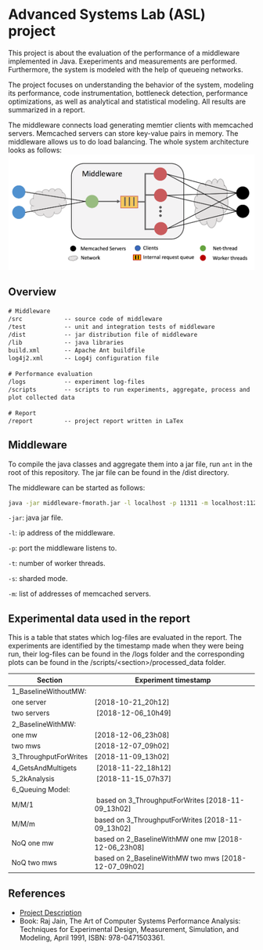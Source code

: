 # Advanced Systems Lab (ASL) project

This project is about the evaluation of the performance of a middleware implemented in Java. Exeperiments and measurements are performed. Furthermore, the system is modeled with the help of queueing networks.

The project focuses on understanding the behavior of the system, modeling its performance, code instrumentation, bottleneck detection, performance optimizations, as well as analytical and statistical modeling. All results are summarized in a report. 

The middleware connects load generating memtier clients with memcached servers. Memcached servers can store key-value pairs in memory. The middleware allows us to do load balancing. The whole system architecture looks as follows:
![alt text](/report/resources/overview.png)


## Overview 
```
# Middleware
/src            -- source code of middleware
/test           -- unit and integration tests of middleware         
/dist           -- jar distribution file of middleware
/lib            -- java libraries 
build.xml       -- Apache Ant buildfile
log4j2.xml      -- Log4j configuration file

# Performance evaluation
/logs           -- experiment log-files
/scripts        -- scripts to run experiments, aggregate, process and plot collected data

# Report
/report         -- project report written in LaTex

```

## Middleware 
To compile the java classes and aggregate them into a jar file, run `ant` in the root of this repository. The jar file can be found in the /dist directory.

The middleware can be started as follows:
```sh
java -jar middleware-fmorath.jar -l localhost -p 11311 -m localhost:11211 -t 64 -s true
```
`-jar`: java jar file. 

`-l`: ip address of the middleware.

`-p`: port the middleware listens to.

`-t`: number of worker threads.

`-s`: sharded mode.

`-m`: list of addresses of memcached servers.

## Experimental data used in the report
This is a table that states which log-files are evaluated in the report. The experiments are identified by the timestamp made when they were being run, their log-files can be found in the /logs folder and the corresponding plots can be found in the /scripts/\<section\>/processed_data folder.

| Section | Experiment timestamp|
| ------------- | ------------- |
| 1_BaselineWithoutMW: |  |
| one server | [2018-10-21_20h12] |
| two servers | [2018-12-06_10h49] |
| 2_BaselineWithMW: | |
| one mw | [2018-12-06_23h08] |
| two mws | [2018-12-07_09h02] | 
| 3_ThroughputForWrites | [2018-11-09_13h02] |
| 4_GetsAndMultigets | [2018-11-22_18h12] | 
| 5_2kAnalysis | [2018-11-15_07h37] | 
| 6_Queuing Model: | | 
| M/M/1 | based on 3_ThroughputForWrites [2018-11-09_13h02] |
| M/M/m | based on 3_ThroughputForWrites [2018-11-09_13h02] |
| NoQ one mw | based on 2_BaselineWithMW one mw [2018-12-06_23h08] |    
| NoQ two mws | based on 2_BaselineWithMW two mws [2018-12-07_09h02] | 

## References
- [Project Description](/report/resources/project_description.pdf)
- Book: Raj Jain, The Art of Computer Systems Performance Analysis: Techniques for Experimental Design, Measurement, Simulation, and Modeling, April 1991, ISBN: 978-0471503361.